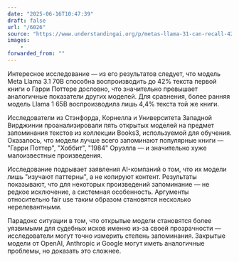 ```yaml
---
date: "2025-06-16T10:47:39"
draft: false
url: "/6026"
source: "https://www.understandingai.org/p/metas-llama-31-can-recall-42-percent"
images:
    -
forwarded_from: ""
---
```


Интересное исследование — из его результатов следует, что модель Meta Llama 3.1 70B способна воспроизводить до 42% текста первой книги о Гарри Поттере дословно, что значительно превышает аналогичные показатели других моделей. Для сравнения, более ранняя модель Llama 1 65B воспроизводила лишь 4,4% текста той же книги.

Исследователи из Стэнфорда, Корнелла и Университета Западной Вирджинии проанализировали пять открытых моделей на предмет запоминания текстов из коллекции Books3, используемой для обучения. Оказалось, что модели лучше всего запоминают популярные книги — "Гарри Поттер", "Хоббит", "1984" Оруэлла — и значительно хуже малоизвестные произведения.

Исследование подрывает заявления AI-компаний о том, что их модели лишь "изучают паттерны", а не копируют контент. Результаты показывают, что для некоторых произведений запоминание — не редкое исключение, а системная особенность. Аргументы относительно fair use таким образом становятся несколько нерелевантными.

Парадокс ситуации в том, что открытые модели становятся более уязвимыми для судебных исков именно из-за своей прозрачности — исследователи могут точно измерить степень запоминания. Закрытые модели от OpenAI, Anthropic и Google могут иметь аналогичные проблемы, но доказать это сложнее.

